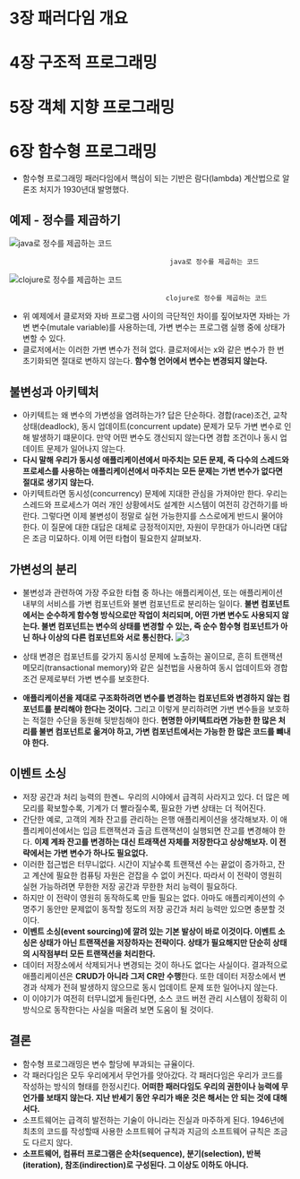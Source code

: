 # 3장 패러다임 개요

# 4장 구조적 프로그래밍

# 5장 객체 지향 프로그래밍

# 6장 함수형 프로그래밍

- 함수형 프로그래밍 패러다임에서 핵심이 되는 기반은 람다(lambda) 계산법으로 알론조 처지가 1930년대 발명했다.

## 예제 - 정수를 제곱하기
![java로 정수를 제곱하는 코드](https://user-images.githubusercontent.com/50471668/222942205-2d890c34-9dba-40af-ad5b-36ecede28e68.png)

                                            java로 정수를 제곱하는 코드

![clojure로 정수를 제곱하는 코드](https://user-images.githubusercontent.com/50471668/222942231-3800c260-9e24-4580-8e12-d9efc02ba89f.png)

                                           clojure로 정수를 제곱하는 코드

- 위 예제에서 클로저와 자바 프로그램 사이의 극단적인 차이를 짚어보자면 자바는 가변 변수(mutale variable)를 사용하는데, 가변 변수는 프로그램 실행 중에 상태가 변할 수 있다.
- 클로저에서는 이러한 가변 변수가 전혀 없다. 클로저에서는 x와 같은 변수가 한 번 초기화되면 절대로 변하지 않는다. **함수형 언어에서 변수는 변경되지 않는다.**

## 불변성과 아키텍처

- 아키텍트는 왜 변수의 가변성을 염려하는가? 답은 단순하다. 경합(race)조건, 교착상태(deadlock), 동시 업데이트(concurrent update) 문제가 모두 가변 변수로 인해 발생하기 떄문이다. 만약 어떤 변수도 갱신되지 않는다면 경합 조건이나 동시 업데이트 문제가 일어나지 않는다.
- **다시 말해 우리가 동시성 애플리케이션에서 마주치는 모든 문제, 즉 다수의 스레드와 프로세스를 사용하는 애플리케이션에서 마주치는 모든 문제는 가변 변수가 없다면 절대로 생기지 않는다.**
- 아키텍트라면 동시성(concurrency) 문제에 지대한 관심을 가져야만 한다. 우리는 스레드와 프로세스가 여러 개인 상황에서도 설계한 시스템이 여전히 강건하기를 바란다. 그렇다면 이제 불변성이 정말로 실현 가능한지를 스스로에게 반드시 물어야 한다. 이 질문에 대한 대답은 대체로 긍정적이지만, 자원이 무한대가 아니라면 대답은 조금 미묘하다. 이제 어떤 타협이 필요한지 살펴보자.

## 가변성의 분리

- 불변성과 관련하여 가장 주요한 타협 중 하나는 애플리케이션, 또는 애플리케이션 내부의 서비스를 가변 컴포넌트와 불변 컴포넌트로 분리하는 일이다. **불변 컴포넌트에서는 순수하게  함수형 방식으로만 작업이 처리되며, 어떤 가변 변수도 사용되지 않는다. 불변 컴포넌트는 변수의 상태를 변경할 수 있는, 즉 순수 함수형 컴포넌트가 아닌 하나 이상의 다른 컴포넌트와 서로 통신한다.**
![3](https://user-images.githubusercontent.com/50471668/222942261-4d655457-a9bf-42b6-b7b8-0dc73289b553.png)


- 상태 변경은 컴포넌트를 갖가지 동시성 문제에 노출하는 꼴이므로, 흔히 트랜잭션 메모리(transactional memory)와 같은 실천법을 사용하여 동시 업데이트와 경합 조건 문제로부터 가변 변수를 보호한다.
- **애플리케이션을 제대로 구조화하려면 변수를 변경하는 컴포넌트와 변경하지 않는 컴포넌트를 분리해야 한다는 것이다.** 그리고 이렇게 분리하려면 가변 변수들을 보호하는 적절한 수단을 동원해 뒷받침해야 한다. **현명한 아키텍트라면 가능한 한 많은 처리를 불변 컴포넌트로 옮겨야 하고, 가변 컴포넌트에서는 가능한 한 많은 코드를 뺴내야 한다.**

## 이벤트 소싱

- 저장 공간과 처리 능력의 한곈ㄴ 우리의 시야에서 급격히 사라지고 있다. 더 많은 메모리를 확보할수록, 기계가 더 빨라질수록, 필요한 가변 상태는 더 적어진다.
- 간단한 예로, 고객의 계좌 잔고를 관리하는 은행 애플리케이션을 생각해보자. 이 애플리케이션에서는 입금 트랜잭션과 출금 트랜잭션이 실행되면 잔고를 변경해야 한다. **이제 계좌 잔고를 변경하는 대신 트래잭션 자체를 저장한다고 상상해보자. 이 전략에서는 가변 변수가 하나도 필요없다.**
- 이러한 접근법은 터무니없다. 시간이 지날수록 트랜잭션 수는 끝없이 증가하고, 잔고 계산에 필요한 컴퓨팅 자원은 걷잡을 수 없이 커진다. 따라서 이 전략이 영원히 실현 가능하려면 무한한 저장 공간과 무한한 처리 능력이 필요하다.
- 하지만 이 전략이 영원히 동작하도록 만들 필요는 없다. 아마도 애플리케이션의 수명주기 동안만 문제없이 동작할 정도의 저장 공간과 처리 능력만 있으면 충분할 것이다.
- **이벤트 소싱(event sourcing)에 깔려 있는 기본 발상이 바로 이것이다. 이벤트 소싱은 상태가 아닌 트랜잭션을 저장하자는 전략이다. 상태가 필요해지만 단순히 상태의 시작점부터 모든 트랜잭션을 처리한다.**
- 데이터 저장소에서 삭제되거나 변경되는 것이 하나도 없다는 사실이다. 결과적으로 애플리케이션은 **CRUD가 아니라 그저 CR만 수행**한다. 또한 데이터 저장소에서 변경과 삭제가 전혀 발생하지 않으므로 동시 업데이트 문제 또한 일어나지 않는다.
- 이 이야기가 여전히 터무니없게 들린다면, 소스 코드 버전 관리 시스템이 정확히 이 방식으로 동작한다는 사실을 떠올려 보면 도움이 될 것이다.

## 결론

- 함수형 프로그래밍은 변수 할당에 부과되는 규율이다.
- 각 패러다임은 모두 우리에게서 무언가를 앗아갔다. 각 패러다임은 우리가 코드를 작성하는 방식의 형태를 한정시킨다. **어떠한 패러다임도 우리의 권한이나 능력에 무언가를 보태지 않는다. 지난 반세기 동안 우리가 배운 것은 해서는 안 되는 것에 대해서다.**
- 소프트웨어는 급격히 발전하는 기술이 아니라는 진실과 마주하게 된다. 1946년에 최초의 코드를 작성할때 사용한 소프트웨어 규칙과 지금의 소프트웨어 규칙은 조금도 다르지 않다.
- **소프트웨어, 컴퓨터 프로그램은 순차(sequence), 분기(selection), 반복(iteration), 참조(indirection)로 구성된다. 그 이상도 이하도 아니다.**
